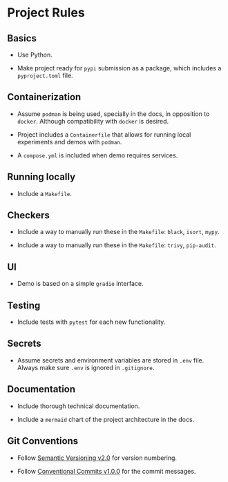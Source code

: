 # Project Rules

## Basics

- Use Python.

- Make project ready for `pypi` submission as a package, which includes a `pyproject.toml` file.


## Containerization

- Assume `podman` is being used, specially in the docs, in opposition to `docker`. Although compatibility with `docker` is desired.

- Project includes a `Containerfile` that allows for running local experiments and demos with `podman`.

- A `compose.yml` is included when demo requires services.

## Running locally

- Include a `Makefile`.


## Checkers

- Include a way to manually run these in the `Makefile`: `black`, `isort`, `mypy`.

- Include a way to manually run these in the `Makefile`: `trivy`, `pip-audit`.


## UI

- Demo is based on a simple `gradio` interface.


## Testing

- Include tests with `pytest` for each new functionality.


## Secrets

- Assume secrets and environment variables are stored in `.env` file. Always make sure `.env` is ignored in `.gitignore`.


## Documentation

- Include thorough technical documentation.

- Include a `mermaid` chart of the project architecture in the docs.


## Git Conventions

- Follow [Semantic Versioning v2.0](https://semver.org/) for version numbering.

- Follow [Conventional Commits v1.0.0](https://www.conventionalcommits.org/en/v1.0.0/) for the commit messages.
